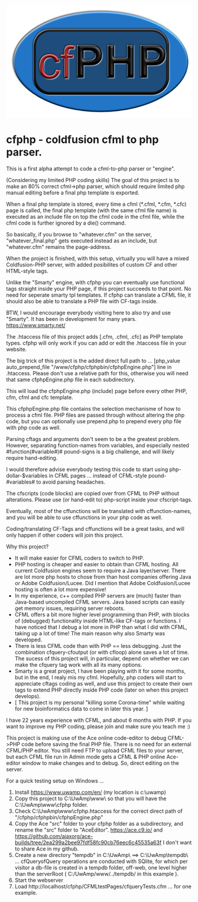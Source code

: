 ![Alt text](./cfphp-logo.png?raw=true)

# cfphp - coldfusion cfml to php parser.

This is a first alpha attempt to code a cfml-to-php parser or "engine".

(Considering my limited PHP coding skills) The goal of this project is to make an 80% correct cfml->php parser, which should require limited php manual editing before a final php template is exported.

When a final php template is stored, every time a cfml (*.cfml, *.cfm, *.cfc) page is called, the final php template (with the same cfml file name) is executed as an include file on top the cfml code in the cfml file, while the cfml code is further ignored by a die() command.

So basically, if you browse to "whatever.cfm" on the server, "whatever_final.php" gets executed instead as an include, but "whatever.cfm" remains the page-address. 

When the project is finished, with this setup, virtually you will have a mixed Coldfusion-PHP server, with added posibilites of custom CF and other HTML-style tags.

Unlike the "Smarty" engine, with cfphp you can eventually use functional tags straight inside your PHP page, if this project succeeds to that point. No need for seperate smarty tpl templates. If cfphp can translate a CFML file, it should also be able to translate a PHP file with CF-tags inside.

BTW, I would encourage everybody visiting here to also try and use "Smarty". It has been in development for many years. https://www.smarty.net/


The .htaccess file of this project adds [.cfm, .cfml, .cfc] as PHP template types. cfphp will only work if you can add or edit the .htaccess file in your website.

The big trick of this project is the added direct full path to ... [php_value auto_prepend_file "/www/cfphp/cfphpbin/cfphpEngine.php"] line in .htaccess. Please don't use a relative path for this, otherwise you will need that same cfphpEngine.php file in each subdirectory. 

This will load the cfphpEngine.php (include) page before every other PHP, cfm, cfml and cfc template. 

This cfphpEngine.php file contains the selection mechanisme of how to process a cfml file. PHP files are passed through without altering the php code, but you can optionally use prepend.php to prepend every php file with php code as well.


Parsing cftags and arguments don't seem to be a the greatest problem. However, separating function-names from variables, and especially nested #function(#variable#)# pound-signs is a big challenge, and will likely require hand-editing. 

I would therefore advise everybody testing this code to start using php-dollar-$variables in CFML pages ... instead of CFML-style pound-#variables# to avoid parsing headaches.

The cfscripts (code blocks) are copied over from CFML to PHP without alterations. Please use (or hand-edit to) php-script inside your cfscript-tags. 

Eventually, most of the cffunctions will be translated with cffunction-names, and you will be able to use cffunctions in your php code as well.

Coding/translating CF-Tags and cffunctions will be a great tasks, and will only happen if other coders will join this project. 


Why this project?

* It will make easier for CFML coders to switch to PHP.
* PHP hosting is cheaper and easier to obtain than CFML hosting. All current Coldfusion engines seem to require a Java layer/server. There are lot more php hosts to chose from than host companies offering Java or Adobe Coldfusion/Lucee. Did I mention that Adobe Coldfusion/Lucee hosting is often a lot more expensive!
* In my experience, c++ compiled PHP servers are (much) faster than Java-based uncompiled CFML servers. Java based scripts can easily get memory issues, requiring server reboots.
* CFML offers a bit more higher level programming than PHP, with blocks of (debugged) functionality inside HTML-like CF-tags or functions. I have noticed that I debug a lot more in PHP than what I did with CFML, taking up a lot of time! The main reason why also Smarty was developed.
* There is less CFML code than with PHP == less debugging. Just the combination cfquery-cfoutput (or with cfloop) alone saves a lot of time. The sucess of this project will, in particular, depend on whether we can make the cfquery tag work with all its many options.
* Smarty is a great project, I have been playing with it for some months, but in the end, I realy mis my cfml. 
Hopefully, php coders will start to appreciate cftags coding as well, and use this project to create their own tags to extend PHP directly inside PHP code (later on when this project develops).
* [ This project is my personal "killing some Corona-time" while waiting for new bioinformatics data to come in later this year. ]

I have 22 years experience with CFML, and about 6 months with PHP. If you want to improve my PHP coding, please join and make sure you teach me :) 

This project is making use of the Ace online code-editor to debug CFML->PHP code before saving the final PHP file. There is no need for an external CFML/PHP editor. 
You still need FTP to upload CFML files to your server, but each CFML file run in Admin mode gets a CFML & PHP online Ace-editor window to make changes and to debug. So, direct editing on the server. 

For a quick testing setup on Windows ...
1) Install https://www.uwamp.com/en/  (my location is c:\uwamp\)
2) Copy this project to C:\UwAmp\www\ so that you will have the C:\UwAmp\www\cfphp folder.
3) Check C:\UwAmp\www\cfphp\.htaccess for the correct direct path of "/cfphp/cfphpbin/cfphpEngine.php"
4) Copy the Ace "src" folder to your cfphp folder as a subdirectory, and rename the "src" folder to "AceEditor".
https://ace.c9.io/  and https://github.com/ajaxorg/ace-builds/tree/2ea299a2bee97fdf58fc90cb76eec6c45535a63f
I don't want to share Ace in my github.
5) Create a new directory "tempdb" in C:\UwAmp\ ==> C:\UwAmp\tempdb\  ... 
cfQueryofQuery operations are conducted with SQlite, for which per visitor a db-file is created in a tempdb folder, off-web, one level higher than the serverRoot ( C:/UwAmp/www/../tempdb/ in this example ).
5) Start the webserver
6) Load http://localhost/cfphp/CFMLtestPages/cfqueryTests.cfm ... for one example.


